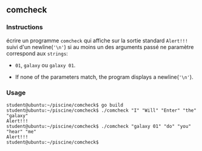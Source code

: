 ## comcheck

### Instructions

écrire un programme `comcheck` qui affiche sur la sortie standard `Alert!!!` suivi d'un newline(`'\n'`) si au moins un des arguments passé ne paramètre correspond aux `strings`:

- `01`, `galaxy` ou `galaxy 01`.

- If none of the parameters match, the program displays a newline(`'\n'`).

### Usage

```console
student@ubuntu:~/piscine/comcheck$ go build
student@ubuntu:~/piscine/comcheck$ ./comcheck "I" "Will" "Enter" "the" "galaxy"
Alert!!!
student@ubuntu:~/piscine/comcheck$ ./comcheck "galaxy 01" "do" "you" "hear" "me"
Alert!!!
student@ubuntu:~/piscine/comcheck$
```
